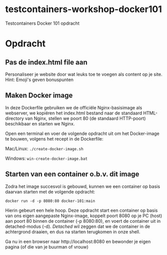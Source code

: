 # testcontainers-workshop-docker101
Testcontainers Docker 101 opdracht

# Opdracht

## Pas de index.html file aan
Personaliseer je website door wat leuks toe te voegen als content op je site.
Hint: Emoji's geven bonuspunten

## Maken Docker image

In deze Dockerfile gebruiken we de officiële Nginx-basisimage als webserver, we kopiëren het index.html bestand naar de standaard HTML-directory van Nginx, stellen we poort 80 (de standaard HTTP-poort) beschikbaar en starten we Nginx.

Open een terminal en voer de volgende opdracht uit om het Docker-image te bouwen, volgens het recept in de Dockerfile:

Mac/Linux: 
``./create-docker-image.sh``

Windows: 
``win-create-docker-image.bat``

## Starten van een container o.b.v. dit image
Zodra het image succesvol is gebouwd, kunnen we een container op basis daarvan starten met de volgende opdracht:

``docker run -d -p 8080:80 docker-101:main``

Hierin gebeurt een hele hoop. Deze opdracht start een container op basis van ons eigen aangepaste Nginx-image, koppelt poort 8080 op je PC (host) aan poort 80 binnen de container (-p 8080:80), en voert de container uit in detached-modus (-d).
_Detached_ wil zeggen dat we de container in de achtergrond draaien, en dus na starten terugkomen in onze shell.

Ga nu in een browser naar http://localhost:8080 en bewonder je eigen pagina (of die van je buurman of vrouw)




